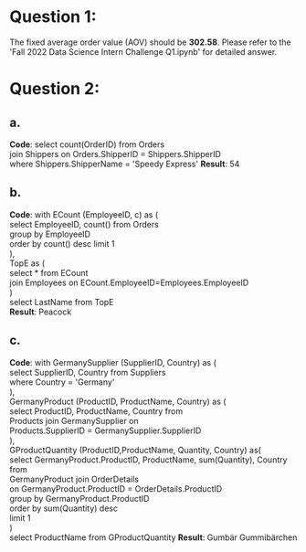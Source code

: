 # Question 1:
The fixed average order value (AOV) should be **302.58**.
Please refer to the 'Fall 2022 Data Science Intern Challenge Q1.ipynb' for detailed answer.

# Question 2:
## a.
**Code**:
select count(OrderID) from Orders  
join Shippers on Orders.ShipperID = Shippers.ShipperID   
where Shippers.ShipperName = 'Speedy Express'
**Result**: 54
## b.
**Code**:
with ECount (EmployeeID, c) as (  
select EmployeeID, count() from Orders   
group by EmployeeID  
order by count() desc limit 1  
),  
TopE as (  
select * from ECount   
join Employees on ECount.EmployeeID=Employees.EmployeeID  
)  
select LastName from TopE  
**Result**: Peacock
## c.
**Code**:
with GermanySupplier (SupplierID, Country) as (  
select SupplierID, Country from Suppliers  
where Country = 'Germany'  
),  
GermanyProduct (ProductID, ProductName, Country) as (  
select ProductID, ProductName, Country from   
Products join GermanySupplier on   
Products.SupplierID = GermanySupplier.SupplierID  
),  
GProductQuantity (ProductID,ProductName, Quantity, Country) as(  
select GermanyProduct.ProductID, ProductName, sum(Quantity), Country from   
GermanyProduct join OrderDetails  
on GermanyProduct.ProductID = OrderDetails.ProductID  
group by GermanyProduct.ProductID  
order by sum(Quantity) desc  
limit 1  
)  
select ProductName from GProductQuantity
**Result**: Gumbär Gummibärchen
